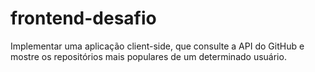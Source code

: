 # frontend-desafio
Implementar uma aplicação client-side, que consulte a API do GitHub e mostre os repositórios mais populares de um determinado usuário.
